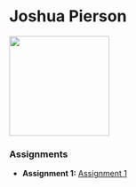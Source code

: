 # Joshua Pierson
<img src="" style="width:180px"/>

### Assignments 
- **Assignment 1:** [Assignment 1](./Assignments/Assignment_Html.pdf)